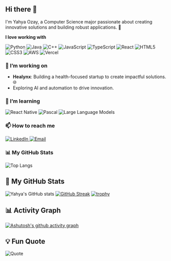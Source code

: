## Hi there 👋

I'm Yahya Ozay, a Computer Science major passionate about creating innovative solutions and building robust applications. 🚀

**I love working with**

<div display="flex">
  <img src="https://img.shields.io/badge/python-%2314354C.svg?style=for-the-badge&logo=python&logoColor=white" alt="Python"/>
  <img src="https://img.shields.io/badge/java-%23ED8B00.svg?style=for-the-badge&logo=java&logoColor=white" alt="Java"/>
  <img src="https://img.shields.io/badge/c++-%2300599C.svg?style=for-the-badge&logo=c%2B%2B&logoColor=white" alt="C++"/>
  <img src="https://img.shields.io/badge/javascript-%23F7DF1E.svg?style=for-the-badge&logo=javascript&logoColor=black" alt="JavaScript"/>
  <img src="https://img.shields.io/badge/typescript-%23007ACC.svg?style=for-the-badge&logo=typescript&logoColor=white" alt="TypeScript"/>
  <img src="https://img.shields.io/badge/react-%2320232a.svg?style=for-the-badge&logo=react&logoColor=%2361DAFB" alt="React"/>
  <img src="https://img.shields.io/badge/html5-%23E34F26.svg?style=for-the-badge&logo=html5&logoColor=white" alt="HTML5"/>
  <img src="https://img.shields.io/badge/css3-%231572B6.svg?style=for-the-badge&logo=css3&logoColor=white" alt="CSS3"/>
  <img src="https://img.shields.io/badge/aws-%23232F3E.svg?style=for-the-badge&logo=amazon-aws&logoColor=white" alt="AWS"/>
  <img src="https://img.shields.io/badge/vercel-%23000000.svg?style=for-the-badge&logo=vercel&logoColor=white" alt="Vercel"/>
</div>

### 🔭 I’m working on

- **Healynx**: Building a health-focused startup to create impactful solutions. 🌐
- Exploring AI and automation to drive innovation.

### 🌱 I’m learning

<div display="flex">
  <img src="https://img.shields.io/badge/react%20native-%2361DAFB.svg?style=for-the-badge&logo=react&logoColor=white" alt="React Native"/>
  <img src="https://img.shields.io/badge/pascal-%230077B5.svg?style=for-the-badge&logoColor=white" alt="Pascal"/>
  <img src="https://img.shields.io/badge/LLMs-%23FF9A00.svg?style=for-the-badge&logoColor=white" alt="Large Language Models"/>
</div>

### 📫 How to reach me

<div display="flex">
  <a href="https://www.linkedin.com/in/yahyaozay/">
    <img src="https://img.shields.io/badge/linkedin-%230077B5.svg?style=for-the-badge&logo=linkedin&logoColor=white" alt="LinkedIn"/>
  </a>
  <a href="mailto:yahyaozay1905@gmail.com">
    <img src="https://img.shields.io/badge/email-%23D14836.svg?style=for-the-badge&logo=gmail&logoColor=white" alt="Email"/>
  </a>
</div>

### 📊 My GitHub Stats

![Top Langs](https://github-readme-stats.vercel.app/api/top-langs/?username=yaozay&layout=compact&theme=radical)


## 🚀 My GitHub Stats
![Yahya's GitHub stats](https://github-readme-stats.vercel.app/api?username=yaozay&show_icons=true&theme=radical)
[![GitHub Streak](https://github-readme-streak-stats.herokuapp.com/?user=yaozay&theme=radical)](https://git.io/streak-stats)
[![trophy](https://github-profile-trophy.vercel.app/?username=yaozay&theme=radical)](https://github.com/ryo-ma/github-profile-trophy)

## 📊 Activity Graph
[![Ashutosh's github activity graph](https://github-readme-activity-graph.vercel.app/graph?username=yaozay&theme=radical)](https://github.com/ashutosh00710/github-readme-activity-graph)

## 💡 Fun Quote
![Quote](https://quotes-github-readme.vercel.app/api?type=horizontal&theme=radical)


